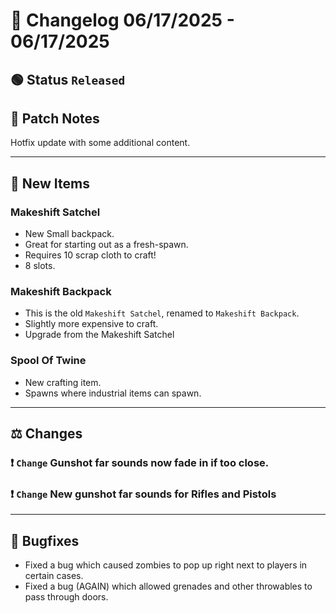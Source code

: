 # 📑 Changelog 06/17/2025 - 06/17/2025

## 🟢 Status `Released`

## 💬 Patch Notes
Hotfix update with some additional content.
________

## 🔫 New Items

### Makeshift Satchel
- New Small backpack.
- Great for starting out as a fresh-spawn.
- Requires 10 scrap cloth to craft!
- 8 slots.

### Makeshift Backpack
- This is the old `Makeshift Satchel`, renamed to `Makeshift Backpack`.
- Slightly more expensive to craft.
- Upgrade from the Makeshift Satchel

### Spool Of Twine
- New crafting item.
- Spawns where industrial items can spawn.

________

## ⚖️ Changes

### ❗ `Change` Gunshot far sounds now fade in if too close.

### ❗ `Change` New gunshot far sounds for Rifles and Pistols

________

## 🐛 Bugfixes
- Fixed a bug which caused zombies to pop up right next to players in certain cases.
- Fixed a bug (AGAIN) which allowed grenades and other throwables to pass through doors.
